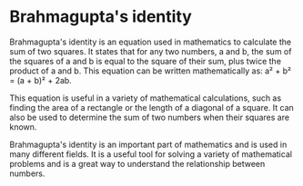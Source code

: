 # Brahmagupta's identity

Brahmagupta's identity is an equation used in mathematics to calculate the sum of two squares. It states that for any two numbers, a and b, the sum of the squares of a and b is equal to the square of their sum, plus twice the product of a and b. This equation can be written mathematically as: a² + b² = (a + b)² + 2ab.

This equation is useful in a variety of mathematical calculations, such as finding the area of a rectangle or the length of a diagonal of a square. It can also be used to determine the sum of two numbers when their squares are known.

Brahmagupta's identity is an important part of mathematics and is used in many different fields. It is a useful tool for solving a variety of mathematical problems and is a great way to understand the relationship between numbers.
